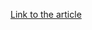 [Link to the article](https://threat.boutique/2025/10/part3-kernel-protection-preventive-mechanisms-in-linux-systems-and-methods-for-monitoring-them-kernel-address-space-layout-randomization)
